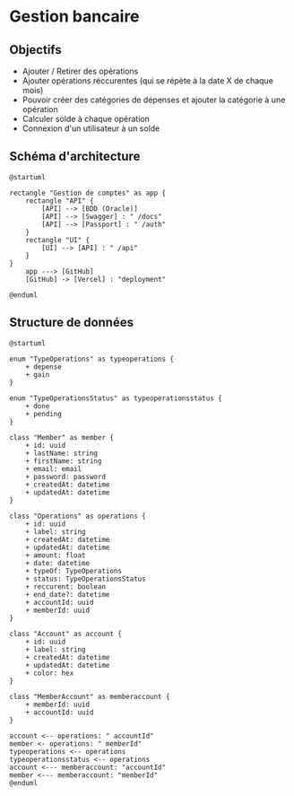 # Gestion bancaire

## Objectifs

- Ajouter / Retirer des opérations
- Ajouter opérations réccurentes (qui se répète à la date X de chaque mois)
- Pouvoir créer des catégories de dépenses et ajouter la catégorie à une opération
- Calculer solde à chaque opération
- Connexion d'un utilisateur à un solde

## Schéma d'architecture

```plantuml
@startuml

rectangle "Gestion de comptes" as app {
    rectangle "API" {
        [API] --> [BDD (Oracle)]
        [API] --> [Swagger] : " /docs"
        [API] --> [Passport] : " /auth"
    }
    rectangle "UI" {
        [UI] --> [API] : " /api"
    }
}
    app ---> [GitHub]
    [GitHub] -> [Vercel] : "deployment"

@enduml
```

## Structure de données

```plantuml
@startuml

enum "TypeOperations" as typeoperations {
    + depense
    + gain
}

enum "TypeOperationsStatus" as typeoperationsstatus {
    + done
    + pending
}

class "Member" as member {
    + id: uuid
    + lastName: string
    + firstName: string
    + email: email
    + password: password
    + createdAt: datetime
    + updatedAt: datetime
}

class "Operations" as operations {
    + id: uuid
    + label: string
    + createdAt: datetime
    + updatedAt: datetime
    + amount: float
    + date: datetime
    + typeOf: TypeOperations
    + status: TypeOperationsStatus
    + reccurent: boolean
    + end_date?: datetime
    + accountId: uuid
    + memberId: uuid
}

class "Account" as account {
    + id: uuid
    + label: string
    + createdAt: datetime
    + updatedAt: datetime
    + color: hex
}

class "MemberAccount" as memberaccount {
    + memberId: uuid
    + accountId: uuid
}

account <-- operations: " accountId"
member <- operations: " memberId"
typeoperations <-- operations
typeoperationsstatus <-- operations
account <--- memberaccount: "accountId"
member <--- memberaccount: "memberId"
@enduml
```
